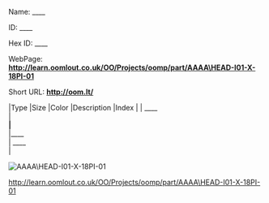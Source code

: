 

 
Name: ____

ID: ____

Hex ID: ____

WebPage: __http://learn.oomlout.co.uk/OO/Projects/oomp/part/AAAA\HEAD-I01-X-18PI-01__

Short URL: __http://oom.lt/__


|Type   |Size   |Color   |Description   |Index   |
| ____ <br>  | ____<br>   |____<br>    |____<br>    | ____<br>  |


![AAAA\HEAD-I01-X-18PI-01](http://oomlout.com/oomp-gen/parts/AAAA\HEAD-I01-X-18PI-01/AAAA\HEAD-I01-X-18PI-01_420.jpg)


 http://learn.oomlout.co.uk/OO/Projects/oomp/part/AAAA\HEAD-I01-X-18PI-01

